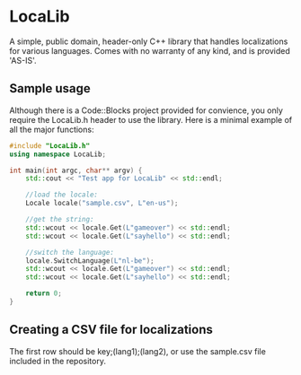 # LocaLib
A simple, public domain, header-only C++ library that handles localizations for various languages.
Comes with no warranty of any kind, and is provided 'AS-IS'.

## Sample usage
Although there is a Code::Blocks project provided for convience, you only require the LocaLib.h header to use the library.
Here is a minimal example of all the major functions:

```cpp
#include "LocaLib.h"
using namespace LocaLib;

int main(int argc, char** argv) {
    std::cout << "Test app for LocaLib" << std::endl;

    //load the locale:
    Locale locale("sample.csv", L"en-us");

    //get the string:
    std::wcout << locale.Get(L"gameover") << std::endl;
    std::wcout << locale.Get(L"sayhello") << std::endl;

    //switch the language:
    locale.SwitchLanguage(L"nl-be");
    std::wcout << locale.Get(L"gameover") << std::endl;
    std::wcout << locale.Get(L"sayhello") << std::endl;

    return 0;
}
```

## Creating a CSV file for localizations
The first row should be key;(lang1);(lang2), or use the sample.csv file included in the repository.
